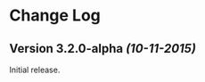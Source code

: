 Change Log
==========

Version 3.2.0-alpha *(10-11-2015)*
----------------------------

Initial release.
